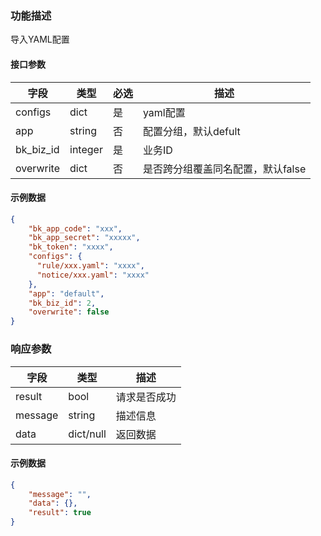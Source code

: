 ### 功能描述

导入YAML配置

#### 接口参数

| 字段      | 类型      | 必选 | 描述                  |
|---------|---------|----|---------------------|
| configs | dict    | 是  | yaml配置              |
| app     | string  | 否  | 配置分组，默认defult       |
| bk_biz_id | integer | 是  | 业务ID                |
| overwrite | dict    | 否  | 是否跨分组覆盖同名配置，默认false |

#### 示例数据

```json
{
    "bk_app_code": "xxx",
    "bk_app_secret": "xxxxx",
    "bk_token": "xxxx",
    "configs": {
      "rule/xxx.yaml": "xxxx",
      "notice/xxx.yaml": "xxxx"
    },
    "app": "default",
    "bk_biz_id": 2,
    "overwrite": false
}
```

### 响应参数

| 字段    | 类型        | 描述         |
| ------- |-----------| ------------ |
| result  | bool      | 请求是否成功 |
| message | string    | 描述信息     |
| data    | dict/null | 返回数据     |

#### 示例数据

```json
{
    "message": "",
    "data": {},
    "result": true
}
```
